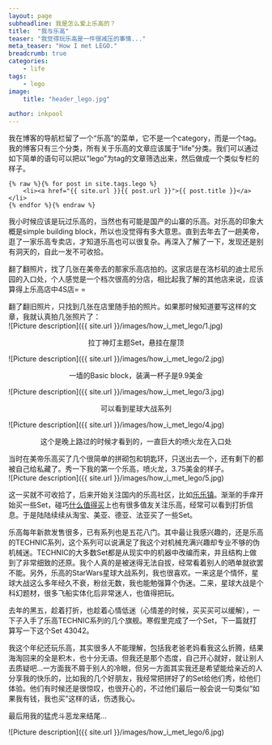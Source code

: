 ```yaml
---
layout: page
subheadline: 我是怎么爱上乐高的？
title:  "我与乐高"
teaser: "我觉得玩乐高是一件很减压的事情..."
meta_teaser: "How I met LEGO."
breadcrumb: true
categories:
    - life
tags:
    - lego
image:
    title: "header_lego.jpg"
    
author: inkpool
---
```


我在博客的导航栏留了一个“乐高”的菜单，它不是一个category，而是一个tag。我的博客只有三个分类，所有关于乐高的文章应该属于“life”分类。我们可以通过如下简单的语句可以把以“lego”为tag的文章筛选出来，然后做成一个类似专栏的样子。

~~~
{% raw %}{% for post in site.tags.lego %}
    <li><a href="{{ site.url }}{{ post.url }}">{{ post.title }}</a></li>
{% endfor %}{% endraw %}
~~~

我小时候应该是玩过乐高的，当然也有可能是国产的山寨的乐高。对乐高的印象大概是simple building block，所以也没觉得有多大意思。直到去年去了一趟美帝，逛了一家乐高专卖店，才知道乐高也可以很复杂。再深入了解了一下，发现还是别有洞天的，自此一发不可收拾。  

翻了翻照片，找了几张在美帝去的那家乐高店拍的。这家店是在洛杉矶的迪士尼乐园的入口处，个人感觉是一个档次很高的分店，相比起我了解的其他店来说，应该算得上乐高店中4S店= =

翻了翻旧照片，只找到几张在店里随手拍的照片。如果那时候知道要写这样的文章，我就认真拍几张照片了：  
![Picture description]({{ site.url }}/images/how_i_met_lego/1.jpg)  
<center>拉丁神灯主题Set，悬挂在屋顶</center>  

![Picture description]({{ site.url }}/images/how_i_met_lego/2.jpg)  
<center>一墙的Basic block，装满一杯子是9.9美金</center>  

![Picture description]({{ site.url }}/images/how_i_met_lego/3.jpg)  
<center>可以看到星球大战系列</center>  

![Picture description]({{ site.url }}/images/how_i_met_lego/4.jpg)  
<center>这个是晚上路过的时候才看到的，一直巨大的喷火龙在入口处</center>  

当时在美帝乐高买了几个很简单的拼砌包和钥匙环，只送出去一个，还有剩下的都被自己给私藏了。秀一下我的第一个乐高，喷火龙，3.75美金的样子。  
![Picture description]({{ site.url }}/images/how_i_met_lego/5.jpg)  

这一买就不可收拾了，后来开始关注国内的乐高社区，比如[乐乐镇](http://www.lelezhen.com/portal.php)。渐渐的手痒开始买一些Set，碰巧[什么值得买](http://www.smzdm.com)上也有很多值友关注乐高，经常可以看到打折信息。于是陆陆续续从淘宝、美亚、德亚、法亚买了一些Set。  

乐高每年新款发售很多，已有系列也是五花八门。其中最让我感兴趣的，还是乐高的TECHNIC系列，这个系列可以说满足了我这个对机械充满兴趣却专业不够的伪机械迷。TECHNIC的大多数Set都是从现实中的机器中改编而来，并且结构上做到了非常细致的还原。我个人真的是被迷得无法自拔，经常看着别人的晒单就欲罢不能。另外，乐高的StarWars星球大战系列，我也很喜欢。一来这是个情怀，星球大战这么多年经久不衰，粉丝无数，我也能勉强算个伪迷。二来，星球大战是个科幻题材，很多飞船实体化后非常迷人，也值得把玩。

去年的黑五，趁着打折，也趁着心情低迷（心情差的时候，买买买可以缓解），一下子入手了乐高TECHNIC系列的几个旗舰。寒假里完成了一个Set，下一篇就打算写一下这个Set 43042。

我这个年纪还玩乐高，其实很多人不能理解，包括我老爸老妈看我这么折腾，结果海淘回来的全是积木，也十分无语。但我还是那个态度，自己开心就好，就让别人去质疑吧...一方面我不屑于别人的冷眼，但另一方面其实我还是希望能给亲近的人分享我的快乐的，比如我的几个好朋友，我经常把拼好了的Set给他们秀，给他们体验。他们有时候还是很惊叹，也很开心的，不过他们最后一般会说一句类似“如果我有钱，我也买”这样的话，伤透我心。  

最后用我的猛虎斗恶龙来结尾...  

![Picture description]({{ site.url }}/images/how_i_met_lego/6.jpg)  




